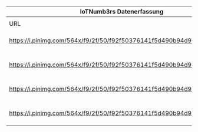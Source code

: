 |IoTNumb3rs Datenerfassung|||||||||||
| ---- | ---- | ---- | ---- | ---- | ---- | ---- | ---- | ---- | ---- | ---- |
||||||||||||
|URL|home_url|filename|device_class|device_count|market_class|market_volume|prognosis_year|publication_year|authorship_class|Dropbox folder|
|https://i.pinimg.com/564x/f9/2f/50/f92f50376141f5d490b94d978d84f449.jpg|https://iot.telefonica.com/multimedia-resources/infographic-iot-trends-for-2017|file5_f92f50376141f5d490b94d978d84f449.jpg|Generic IoT|50000000000|||2020|2017|company|JinlinHolic/20190113-1200|
|https://i.pinimg.com/564x/f9/2f/50/f92f50376141f5d490b94d978d84f449.jpg|https://iot.telefonica.com/multimedia-resources/infographic-iot-trends-for-2017|file5_f92f50376141f5d490b94d978d84f449.jpg|Smart Industry|990000000|||2025|2017|company|JinlinHolic/20190113-1200|
|https://i.pinimg.com/564x/f9/2f/50/f92f50376141f5d490b94d978d84f449.jpg|https://iot.telefonica.com/multimedia-resources/infographic-iot-trends-for-2017|file5_f92f50376141f5d490b94d978d84f449.jpg|Automobil|10000000000|||2020|2017|company|JinlinHolic/20190113-1200|
|https://i.pinimg.com/564x/f9/2f/50/f92f50376141f5d490b94d978d84f449.jpg|https://iot.telefonica.com/multimedia-resources/infographic-iot-trends-for-2017|file5_f92f50376141f5d490b94d978d84f449.jpg|||size|27000000000|2025|2017|company|JinlinHolic/20190113-1200|
